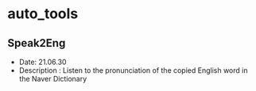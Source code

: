 # auto_tools

## Speak2Eng
- Date: 21.06.30
- Description
	: Listen to the pronunciation of the copied English word in the Naver Dictionary